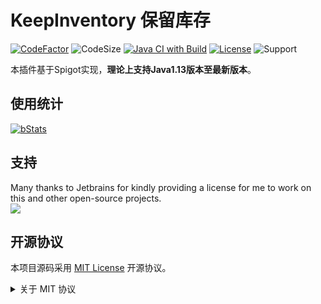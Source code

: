 # KeepInventory 保留库存

[![CodeFactor](https://www.codefactor.io/repository/github/earlydreamland/keepinventory/badge)](https://www.codefactor.io/repository/github/earlydreamland/keepinventory)
![CodeSize](https://img.shields.io/github/languages/code-size/EarlyDreamLand/KeepInventory)
[![Java CI with Build](https://github.com/EarlyDreamLand/KeepInventory/actions/workflows/build.yml/badge.svg?branch=main)](https://github.com/EarlyDreamLand/KeepInventory/actions/workflows/build.yml)
[![License](https://img.shields.io/github/license/EarlyDreamLand/KeepInventory?&logo=github)](https://github.com/EarlyDreamLand/KeepInventory/blob/main/LICENSE)
![Support](https://img.shields.io/badge/Minecraft-Java%201.13--Latest-green)

本插件基于Spigot实现，**理论上支持Java1.13版本至最新版本**。

## 使用统计

[![bStats](https://bstats.org/signatures/bukkit/EnableKeepInventory.svg)](https://bstats.org/plugin/bukkit/EnableKeepInventory/26836)

## 支持

Many thanks to Jetbrains for kindly providing a license for me to work on this and other open-source projects.  
[![](https://resources.jetbrains.com/storage/products/company/brand/logos/jb_beam.svg)](https://www.jetbrains.com/?from=https://github.com/EarlyDreamLand/KeepInventory)

## 开源协议

本项目源码采用 [MIT License](https://opensource.org/license/mit) 开源协议。

<details>
  <summary>关于 MIT 协议</summary>

>
> MIT 协议可能是几大开源协议中最宽松的一个，核心条款是：
>
> 该软件及其相关文档对所有人免费，可以任意处置，包括使用，复制，修改，合并，发表，分发，再授权，或者销售。唯一的限制是，软件中必须包含上述版权和许可提示。
>
> 这意味着：
>
> #### 你可以自由使用，复制，修改，可以用于自己的项目。
>
> #### 可以免费分发或用来盈利。
>
> #### 唯一的限制是必须包含许可声明。
>
> MIT 协议是所有开源许可中最宽松的一个，除了必须包含许可声明外，再无任何限制。
>
> *以上文字来自 [五种开源协议 (GPL,LGPL,BSD,MIT,Apache) 比较](https://segmentfault.com/a/1190000007798003) 。*
</details>